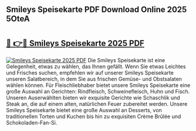 ## Smileys Speisekarte PDF Download Online 2025 5OteA

# <h2><a href="http://gcdyew1.nevu.top/?p=Smileys+Speisekarte">🔗 👉🔴 Smileys Speisekarte 2025 PDF</a></h2>

[![Smileys Speisekarte 2025 PDF](https://i.imgur.com/dBaPXMq.png)](http://gcdyew1.nevu.top/?p=Smileys+Speisekarte)
Die Smileys Speisekarte ist eine Gelegenheit, etwas zu wählen, das Ihnen gefällt. Wenn Sie etwas Leichtes und Frisches suchen, empfehlen wir auf unserer Smileys Speisekarte unseren Salatbereich, in dem Sie aus frischen Gemüse- und Obstsalaten wählen können. Für Fleischliebhaber bietet unsere Smileys Speisekarte eine große Auswahl an Gerichten: Rindfleisch, Schweinefleisch, Huhn und Fisch. Unseren Auserwählten bieten wir exquisite Gerichte wie Schaschlik und Steak an, die auf einem alten, natürlichen Feuer zubereitet werden. Unsere Smileys Speisekarte bietet eine große Auswahl an Desserts, von traditionellen Torten und Kuchen bis hin zu exquisiten Crème Brûlée und Schokoladen-Fan-Si.
